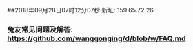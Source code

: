 ##2018年09月28日07时12分07秒 新址: 159.65.72.26
### 兔友常见问题及解答: https://github.com/wanggonging/d/blob/w/FAQ.md
